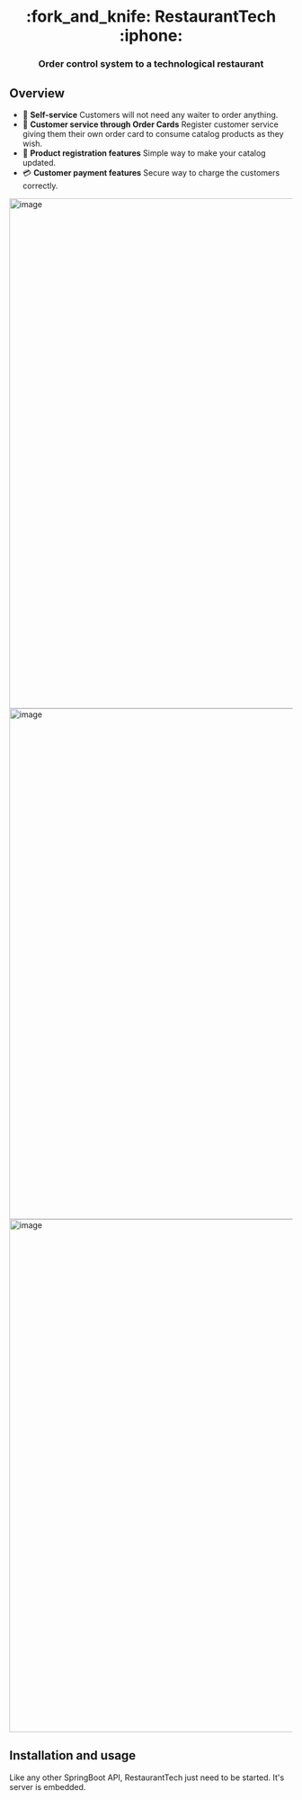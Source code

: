 <h1 align="center">
	:fork_and_knife: RestaurantTech :iphone:
</h1>

<h3 align="center">
Order control system to a technological restaurant
</h3>

## Overview

- :calling: **Self-service** Customers will not need any waiter to order anything.
- :scroll: **Customer service through Order Cards** Register customer service giving them their own order card to consume catalog
  products as they wish.
- :book: **Product registration features** Simple way to make your catalog updated.
- :credit_card: **Customer payment features** Secure way to charge the customers correctly.

<img width="906" alt="image" src="https://github.com/DarksunTeam/RestaurantTech/assets/19476398/2bf85bcb-4130-45b9-8ad8-38a9479655ac">
<img width="907" alt="image" src="https://github.com/DarksunTeam/RestaurantTech/assets/19476398/ad8583eb-c997-4824-888f-bb82cd633445">
<img width="911" alt="image" src="https://github.com/DarksunTeam/RestaurantTech/assets/19476398/8ea98f8b-ed2f-4ae2-9334-49c7fcb8cddd">


## Installation and usage

Like any other SpringBoot API, RestaurantTech just need to be started. It's server is embedded.

